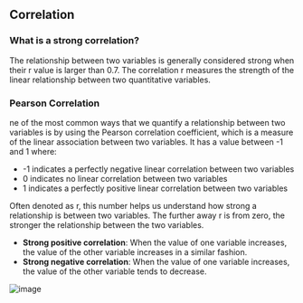 ## Correlation 

### What is a strong correlation?

The relationship between two variables is generally considered strong when their r value is larger than 0.7. The correlation r measures the strength of the linear relationship between two quantitative variables.


### Pearson Correlation 
ne of the most common ways that we quantify a relationship between two variables is by using the Pearson correlation coefficient, which is a measure of the linear association between two variables. It has a value between -1 and 1 where:

* -1 indicates a perfectly negative linear correlation between two variables
* 0 indicates no linear correlation between two variables
* 1 indicates a perfectly positive linear correlation between two variables

Often denoted as r, this number helps us understand how strong a relationship is between two variables. The further away r is from zero, the stronger the relationship between the two variables.

* **Strong positive correlation**: When the value of one variable increases, the value of the other variable increases in a similar fashion.
* **Strong negative correlation**: When the value of one variable increases, the value of the other variable tends to decrease. 

![image](https://user-images.githubusercontent.com/39881974/208299159-c76e3bde-0dd0-4829-9c76-71c7d5b730f1.png)

